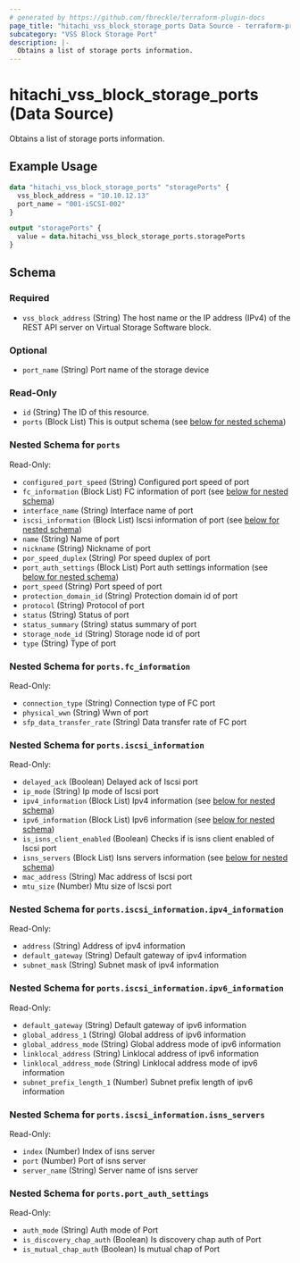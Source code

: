 ```yaml
---
# generated by https://github.com/fbreckle/terraform-plugin-docs
page_title: "hitachi_vss_block_storage_ports Data Source - terraform-provider-hitachi"
subcategory: "VSS Block Storage Port"
description: |-
  Obtains a list of storage ports information.
---
```


# hitachi_vss_block_storage_ports (Data Source)

Obtains a list of storage ports information.

## Example Usage

```terraform
data "hitachi_vss_block_storage_ports" "storagePorts" {
  vss_block_address = "10.10.12.13"
  port_name = "001-iSCSI-002"
}

output "storagePorts" {
  value = data.hitachi_vss_block_storage_ports.storagePorts
}
```

<!-- schema generated by tfplugindocs -->
## Schema

### Required

- `vss_block_address` (String) The host name or the IP address (IPv4) of the REST API server on Virtual Storage Software block.

### Optional

- `port_name` (String) Port name of the storage device

### Read-Only

- `id` (String) The ID of this resource.
- `ports` (Block List) This is output schema (see [below for nested schema](#nestedblock--ports))

<a id="nestedblock--ports"></a>
### Nested Schema for `ports`

Read-Only:

- `configured_port_speed` (String) Configured port speed of port
- `fc_information` (Block List) FC information of port (see [below for nested schema](#nestedblock--ports--fc_information))
- `interface_name` (String) Interface name of port
- `iscsi_information` (Block List) Iscsi information of port (see [below for nested schema](#nestedblock--ports--iscsi_information))
- `name` (String) Name of port
- `nickname` (String) Nickname of port
- `por_speed_duplex` (String) Por speed duplex of port
- `port_auth_settings` (Block List) Port auth settings information (see [below for nested schema](#nestedblock--ports--port_auth_settings))
- `port_speed` (String) Port speed of port
- `protection_domain_id` (String) Protection domain id of port
- `protocol` (String) Protocol of port
- `status` (String) Status of port
- `status_summary` (String) status summary of port
- `storage_node_id` (String) Storage node id of port
- `type` (String) Type of port

<a id="nestedblock--ports--fc_information"></a>
### Nested Schema for `ports.fc_information`

Read-Only:

- `connection_type` (String) Connection type of FC port
- `physical_wwn` (String) Wwn of port
- `sfp_data_transfer_rate` (String) Data transfer rate of FC port


<a id="nestedblock--ports--iscsi_information"></a>
### Nested Schema for `ports.iscsi_information`

Read-Only:

- `delayed_ack` (Boolean) Delayed ack of Iscsi port
- `ip_mode` (String) Ip mode of Iscsi port
- `ipv4_information` (Block List) Ipv4 information (see [below for nested schema](#nestedblock--ports--iscsi_information--ipv4_information))
- `ipv6_information` (Block List) Ipv6 information (see [below for nested schema](#nestedblock--ports--iscsi_information--ipv6_information))
- `is_isns_client_enabled` (Boolean) Checks if is isns client enabled of Iscsi port
- `isns_servers` (Block List) Isns servers information (see [below for nested schema](#nestedblock--ports--iscsi_information--isns_servers))
- `mac_address` (String) Mac address of Iscsi port
- `mtu_size` (Number) Mtu size of Iscsi port

<a id="nestedblock--ports--iscsi_information--ipv4_information"></a>
### Nested Schema for `ports.iscsi_information.ipv4_information`

Read-Only:

- `address` (String) Address of ipv4 information
- `default_gateway` (String) Default gateway of ipv4 information
- `subnet_mask` (String) Subnet mask of ipv4 information


<a id="nestedblock--ports--iscsi_information--ipv6_information"></a>
### Nested Schema for `ports.iscsi_information.ipv6_information`

Read-Only:

- `default_gateway` (String) Default gateway of ipv6 information
- `global_address_1` (String) Global address of ipv6 information
- `global_address_mode` (String) Global address mode of ipv6 information
- `linklocal_address` (String) Linklocal address of ipv6 information
- `linklocal_address_mode` (String) Linklocal address mode of ipv6 information
- `subnet_prefix_length_1` (Number) Subnet prefix length of ipv6 information


<a id="nestedblock--ports--iscsi_information--isns_servers"></a>
### Nested Schema for `ports.iscsi_information.isns_servers`

Read-Only:

- `index` (Number) Index of isns server
- `port` (Number) Port of isns server
- `server_name` (String) Server name of isns server



<a id="nestedblock--ports--port_auth_settings"></a>
### Nested Schema for `ports.port_auth_settings`

Read-Only:

- `auth_mode` (String) Auth mode of Port
- `is_discovery_chap_auth` (Boolean) Is discovery chap auth of Port
- `is_mutual_chap_auth` (Boolean) Is mutual chap of Port


